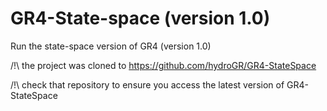 # GR4-State-space (version 1.0)
Run the state-space version of GR4 (version 1.0)

/!\ the project was cloned to https://github.com/hydroGR/GR4-StateSpace 

/!\ check that repository to ensure you access the latest version of GR4-StateSpace
